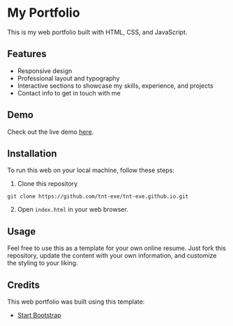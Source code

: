 # My Portfolio

This is my web portfolio built with HTML, CSS, and JavaScript.

## Features

- Responsive design
- Professional layout and typography
- Interactive sections to showcase my skills, experience, and projects
- Contact info to get in touch with me

## Demo

Check out the live demo [here](https://tnt-exe.github.io).

## Installation

To run this web on your local machine, follow these steps:

1. Clone this repository
```
git clone https://github.com/tnt-exe/tnt-exe.github.io.git
```
2. Open `index.html` in your web browser.

## Usage

Feel free to use this as a template for your own online resume. Just fork this repository, update the content with your own information, and customize the styling to your liking.

## Credits

This web portfolio was built using this template:

- [Start Bootstrap](https://startbootstrap.com/previews/resume)

